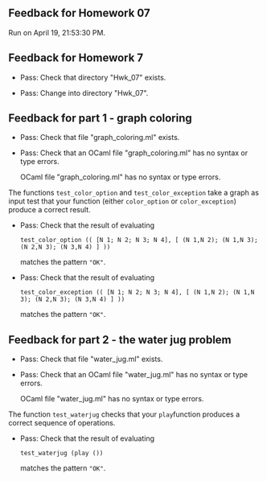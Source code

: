 ## Feedback for Homework 07

Run on April 19, 21:53:30 PM.

## Feedback for Homework 7

+ Pass: Check that directory "Hwk_07" exists.

+ Pass: Change into directory "Hwk_07".

## Feedback for part 1 - graph coloring

+ Pass: Check that file "graph_coloring.ml" exists.

+ Pass: Check that an OCaml file "graph_coloring.ml" has no syntax or type errors.

    OCaml file "graph_coloring.ml" has no syntax or type errors.



The functions ``test_color_option`` and ``test_color_exception`` take a graph as input test that your function (either ``color_option`` or ``color_exception``) produce a correct result.

+ Pass: 
Check that the result of evaluating
   ```
   test_color_option (( [N 1; N 2; N 3; N 4], [ (N 1,N 2); (N 1,N 3); (N 2,N 3); (N 3,N 4) ] )) 
   ```
   matches the pattern `"OK"`.

   




+ Pass: 
Check that the result of evaluating
   ```
   test_color_exception (( [N 1; N 2; N 3; N 4], [ (N 1,N 2); (N 1,N 3); (N 2,N 3); (N 3,N 4) ] )) 
   ```
   matches the pattern `"OK"`.

   




## Feedback for part 2 - the water jug problem

+ Pass: Check that file "water_jug.ml" exists.

+ Pass: Check that an OCaml file "water_jug.ml" has no syntax or type errors.

    OCaml file "water_jug.ml" has no syntax or type errors.



The function ``test_waterjug`` checks that your ``play``function produces a correct sequence of operations.

+ Pass: 
Check that the result of evaluating
   ```
   test_waterjug (play ())
   ```
   matches the pattern `"OK"`.

   




